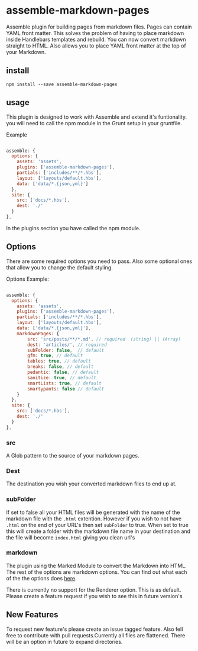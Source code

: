 assemble-markdown-pages
=======================

Assemble plugin for building pages from markdown files. Pages can contain YAML front matter. This solves the problem of having to place markdown inside Handlebars templates and rebuild. You can now convert markdown straight to HTML. Also allows you to place YAML front matter at the top of your Markdown.


## install 

`npm install --save assemble-markdown-pages`


## usage

This plugin is designed to work with Assemble and extend it's funtionality. you will need to call the npm module in the Grunt setup in your gruntfile. 

Example 

``` javascript

assemble: {
  options: {
    assets: 'assets',
    plugins: ['assemble-markdown-pages'],
    partials: ['includes/**/*.hbs'],
    layout: ['layouts/default.hbs'],
    data: ['data/*.{json,yml}']
  },
  site: {
    src: ['docs/*.hbs'],
    dest: './'
  }
},

```    

In the plugins section you have called the npm module.


## Options

There are some required options you need to pass. Also some optional ones that allow you to change the default styling.

Options Example:  

``` javascript

assemble: {
  options: {
    assets: 'assets',
    plugins: ['assemble-markdown-pages'],
    partials: ['includes/**/*.hbs'],
    layout: ['layouts/default.hbs'],
    data: ['data/*.{json,yml}'],
    markdownPages: {
        src: 'src/posts/**/*.md', // required  (string) || (Array)
        dest: 'articles/', // required
        subFolder: false,  // default
        gfm: true, // default
        tables: true, // default
        breaks: false, // default
        pedantic: false, // default
        sanitize: true, // default
        smartLists: true, // default
        smartypants: false // default
    }
  },
  site: {
    src: ['docs/*.hbs'],
    dest: './'
  }
},

``` 

### src

A Glob pattern to the source of your markdown pages.


### Dest

The destination you wish your converted markdown files to end up at.


### subFolder

If set to false all your HTML files will be generated with the name of the markdown file with the `.html` extention. However if you wish to not have `.html` on the end of your URL's then set `subFolder` to true. When set to true this will create a folder with the markdown file name in your destination and the file will become `index.html` giving you clean url's

### markdown 

The plugin using the Marked Module to convert the Markdown into HTML. The rest of the options are markdown options. You can find out what each of the the options does [here](https://github.com/chjj/marked). 

There is currently no support for the Renderer option. This is as default. Please create a feature request if you wish to see this in future version's


## New Features

To request new feature's please create an issue tagged feature. Also fell free to contribute with pull requests.Currently all files are flattened. There will be an option in future to expand directories.




